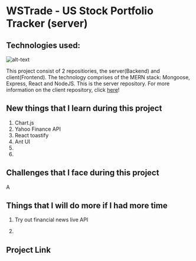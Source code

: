 # WSTrade - US Stock Portfolio Tracker (server)

## Technologies used:

![alt-text](https://miro.medium.com/proxy/0*hU4zJiyVwWcM0L-w.png)

This project consist of 2 repositiories, the server(Backend) and client(Frontend). The technology comprises of the MERN stack: Mongoose, Express, React and NodeJS. This is the server repository. For more information on the client repository, click [here](https://github.com/jamesteogh/wstrade-client)!

## New things that I learn during this project

1. Chart.js
2. Yahoo Finance API 
3. React toastify
4. Ant UI 
5. 
6. 

## Challenges that I face during this project

A

## Things that I will do more if I had more time

1. Try out financial news live API

2. 


## Project Link